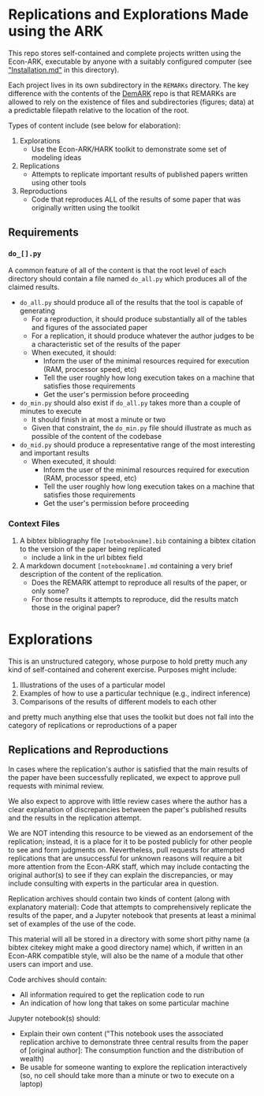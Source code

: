 # Replications and Explorations Made using the ARK

This repo stores self-contained and complete projects written using the Econ-ARK, executable by anyone with a suitably configured computer (see ["Installation.md"](./Installation.md) in this directory).

Each project lives in its own subdirectory in the `REMARKs` directory.  The key difference with the contents of the [DemARK](https://github.com/econ-ark/DemARK) repo is that REMARKs are allowed to rely on the existence of files and subdirectories (figures; data) at a predictable filepath relative to the location of the root.

Types of content include (see below for elaboration):

1. Explorations
   * Use the Econ-ARK/HARK toolkit to demonstrate some set of modeling ideas
1. Replications
   * Attempts to replicate important results of published papers written using other tools
1. Reproductions
   * Code that reproduces ALL of the results of some paper that was originally written using the toolkit

## Requirements
### `do_[].py`

A common feature of all of the content is that the root level of each directory should contain a file named `do_all.py` which produces all of the claimed results.  

* `do_all.py` should produce all of the results that the tool is capable of generating
   * For a reproduction, it should produce substantially all of the tables and figures of the associated paper 
   * For a replication, it should produce whatever the author judges to be a characteristic set of the results of the paper
   * When executed, it should:
      * Inform the user of the minimal resources required for execution (RAM, processor speed, etc)
	  * Tell the user roughly how long execution takes on a machine that satisfies those requirements
	  * Get the user's permission before proceeding 
* `do_min.py` should also exist if `do_all.py` takes more than a couple of minutes to execute
   * It should finish in at most a minute or two
   * Given that constraint, the `do_min.py` file should illustrate as much as possible of the content of the codebase
* `do_mid.py` should produce a representative range of the most interesting and important results
   * When executed, it should:
      * Inform the user of the minimal resources required for execution (RAM, processor speed, etc)
	  * Tell the user roughly how long execution takes on a machine that satisfies those requirements
	  * Get the user's permission before proceeding 
	  
### Context Files
1. A bibtex bibliography file `[notebookname].bib` containing a bibtex citation to the version of the paper being replicated
   * include a link in the url bibtex field
1. A markdown document `[notebookname].md` containing a very brief description of the content of the replication.
   * Does the REMARK attempt to reproduce all results of the paper, or only some?
   * For those results it attempts to reproduce, did the results match those in the original paper?
   
# Explorations

This is an unstructured category, whose purpose to hold pretty much any kind of self-contained and coherent exercise. Purposes might include:

1. Illustrations of the uses of a particular model
1. Examples of how to use a particular technique (e.g., indirect inference)
1. Comparisons of the results of different models to each other 

and pretty much anything else that uses the toolkit but does not fall into the category of replications or reproductions of a paper

## Replications and Reproductions

<!--
The [ballpark](http://github.com/econ-ark/ballpark) is a place for the set of papers that we would be delighted to have replicated in the Econ-ARK. 

This REMARK repo is where we store such replications when they are done (as well as the code for papers whose codebase was originally written using the Econ-ARK).
--> 

In cases where the replication's author is satisfied that the main results of the paper have been successfully replicated, we expect to approve pull requests with minimal review.

We also expect to approve with little review cases where the author has a clear explanation of discrepancies between the paper's published results and the results in the replication attempt. 

We are NOT intending this resource to be viewed as an endorsement of the replication; instead, it is a place for it to be posted publicly for other people to see and form judgments on. Nevertheless, pull requests for attempted replications that are unsuccessful for unknown reasons will require a bit more attention from the Econ-ARK staff, which may include contacting the original author(s) to see if they can explain the discrepancies, or may include consulting with experts in the particular area in question.

Replication archives should contain two kinds of content (along with explanatory material):
Code that attempts to comprehensively replicate the results of the paper, and a Jupyter notebook that presents at least a minimal set of examples of the use of the code.

This material will all be stored in a directory with some short pithy name (a bibtex citekey might make a good directory name) which, if written in an Econ-ARK compatible style, will also be the name of a module that other users can import and use.

Code archives should contain:
   * All information required to get the replication code to run
   * An indication of how long that takes on some particular machine
   
Jupyter notebook(s) should:
   * Explain their own content ("This notebook uses the associated replication archive to demonstrate three central results from the paper of [original author]: The consumption function and the distribution of wealth)
   * Be usable for someone wanting to explore the replication interactively (so, no cell should take more than a minute or two to execute on a laptop)
